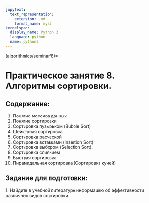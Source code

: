 ```yaml
---
jupytext:
  text_representation:
    extension: .md
    format_name: myst
kernelspec:
  display_name: Python 3
  language: python
  name: python3
---
```


(algorithmics/seminar/8)=
# Практическое занятие 8. Алгоритмы сортировки.

## Содержание:
1. Понятие массива данных
2. Понятие сортировки
3. Сортировка пузырьком (Bubble Sort)
4. Шейкерная сортировка
5. Сортировка расческой
6. Сортировка вставками (Insertion Sort)
7. Сортировка выбором (Selection Sort).
8. Сортировка слиянием
9. Быстрая сортировка
10. Пирамидальная сортировка (Сортировка кучей)

## Задание для подготовки:
1. Найдите в учебной литературе информацию об эффективности различных видов сортировки.

